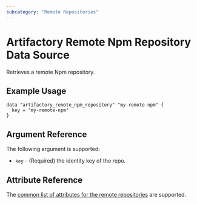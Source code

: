 ```yaml
---
subcategory: "Remote Repositories"
---
```

# Artifactory Remote Npm Repository Data Source

Retrieves a remote Npm repository.

## Example Usage

```hcl
data "artifactory_remote_npm_repository" "my-remote-npm" {
  key = "my-remote-npm"
}
```

## Argument Reference

The following argument is supported:

* `key` - (Required) the identity key of the repo.

## Attribute Reference

The [common list of attributes for the remote repositories](remote.md) are supported.